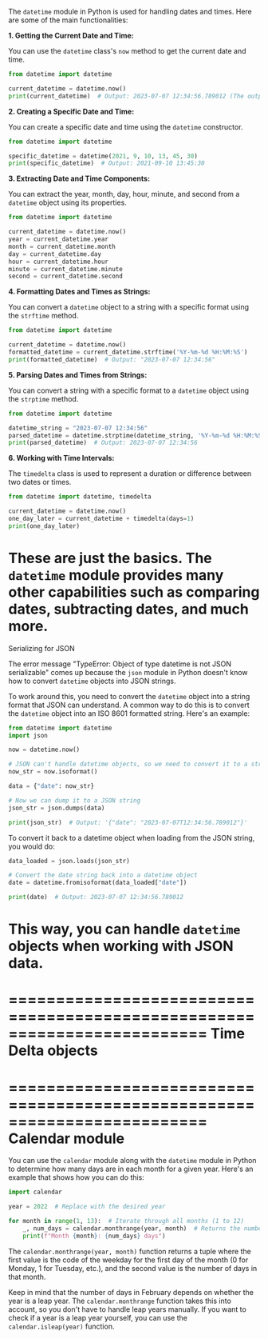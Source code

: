 The `datetime` module in Python is used for handling dates and times. Here are some of the main functionalities:

**1. Getting the Current Date and Time:**

You can use the `datetime` class's `now` method to get the current date and time.

```python
from datetime import datetime

current_datetime = datetime.now()
print(current_datetime)  # Output: 2023-07-07 12:34:56.789012 (The output will depend on the time you execute this code)
```

**2. Creating a Specific Date and Time:**

You can create a specific date and time using the `datetime` constructor.

```python
from datetime import datetime

specific_datetime = datetime(2021, 9, 10, 13, 45, 30)
print(specific_datetime)  # Output: 2021-09-10 13:45:30
```

**3. Extracting Date and Time Components:**

You can extract the year, month, day, hour, minute, and second from a `datetime` object using its properties.

```python
from datetime import datetime

current_datetime = datetime.now()
year = current_datetime.year
month = current_datetime.month
day = current_datetime.day
hour = current_datetime.hour
minute = current_datetime.minute
second = current_datetime.second
```

**4. Formatting Dates and Times as Strings:**

You can convert a `datetime` object to a string with a specific format using the `strftime` method.

```python
from datetime import datetime

current_datetime = datetime.now()
formatted_datetime = current_datetime.strftime('%Y-%m-%d %H:%M:%S')
print(formatted_datetime)  # Output: "2023-07-07 12:34:56"
```

**5. Parsing Dates and Times from Strings:**

You can convert a string with a specific format to a `datetime` object using the `strptime` method.

```python
from datetime import datetime

datetime_string = "2023-07-07 12:34:56"
parsed_datetime = datetime.strptime(datetime_string, '%Y-%m-%d %H:%M:%S')
print(parsed_datetime)  # Output: 2023-07-07 12:34:56
```

**6. Working with Time Intervals:**

The `timedelta` class is used to represent a duration or difference between two dates or times.

```python
from datetime import datetime, timedelta

current_datetime = datetime.now()
one_day_later = current_datetime + timedelta(days=1)
print(one_day_later)
```

These are just the basics. The `datetime` module provides many other capabilities such as comparing dates, subtracting dates, and much more.
====
Serializing for JSON

The error message "TypeError: Object of type datetime is not JSON serializable" comes up because the `json` module in Python doesn't know how to convert `datetime` objects into JSON strings. 

To work around this, you need to convert the `datetime` object into a string format that JSON can understand. A common way to do this is to convert the `datetime` object into an ISO 8601 formatted string. Here's an example:

```python
from datetime import datetime
import json

now = datetime.now()

# JSON can't handle datetime objects, so we need to convert it to a string
now_str = now.isoformat()

data = {"date": now_str}

# Now we can dump it to a JSON string
json_str = json.dumps(data)

print(json_str)  # Output: '{"date": "2023-07-07T12:34:56.789012"}'
```

To convert it back to a datetime object when loading from the JSON string, you would do:

```python
data_loaded = json.loads(json_str)

# Convert the date string back into a datetime object
date = datetime.fromisoformat(data_loaded["date"])

print(date)  # Output: 2023-07-07 12:34:56.789012
```
This way, you can handle `datetime` objects when working with JSON data.
========





=========================================================================
Time Delta objects
=========================================================================







=========================================================================
Calendar module
=========================================================================
You can use the `calendar` module along with the `datetime` module in Python to determine how many days are in each month for a given year. Here's an example that shows how you can do this:

```python
import calendar

year = 2022  # Replace with the desired year

for month in range(1, 13):  # Iterate through all months (1 to 12)
    _, num_days = calendar.monthrange(year, month)  # Returns the number of days in the month
    print(f"Month {month}: {num_days} days")
```

The `calendar.monthrange(year, month)` function returns a tuple where the first value is the code of the weekday for the first day of the month (0 for Monday, 1 for Tuesday, etc.), and the second value is the number of days in that month.

Keep in mind that the number of days in February depends on whether the year is a leap year. The `calendar.monthrange` function takes this into account, so you don't have to handle leap years manually. If you want to check if a year is a leap year yourself, you can use the `calendar.isleap(year)` function.